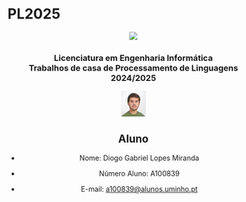 # PL2025
<p align="center">
  <img src='https://upload.wikimedia.org/wikipedia/commons/9/93/EEUMLOGO.png' width="20%" />
</p>

<h3 align="center">Licenciatura em Engenharia Informática <br> Trabalhos de casa de Processamento de Linguagens <br> 2024/2025 </h3>

<p align="center">
<img src="./Photo.jpg" width="10%" />
</p>

<div align="center">
  
## Aluno
- Nome: Diogo Gabriel Lopes Miranda
* Número Aluno: A100839
+ E-mail: a100839@alunos.uminho.pt

</div>
